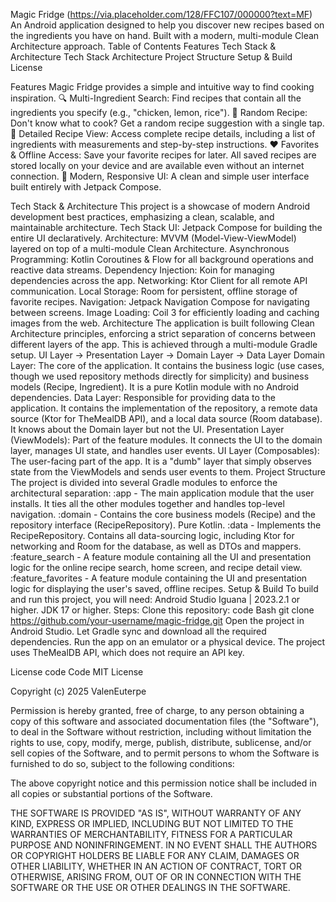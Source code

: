 Magic Fridge
(https://via.placeholder.com/128/FFC107/000000?text=MF)
An Android application designed to help you discover new recipes based on the ingredients you have on hand. Built with a modern, multi-module Clean Architecture approach.
Table of Contents
Features
Tech Stack & Architecture
Tech Stack
Architecture
Project Structure
Setup & Build
License

Features
Magic Fridge provides a simple and intuitive way to find cooking inspiration.
🔍 Multi-Ingredient Search: Find recipes that contain all the ingredients you specify (e.g., "chicken, lemon, rice").
🎲 Random Recipe: Don't know what to cook? Get a random recipe suggestion with a single tap.
📖 Detailed Recipe View: Access complete recipe details, including a list of ingredients with measurements and step-by-step instructions.
❤️ Favorites & Offline Access: Save your favorite recipes for later. All saved recipes are stored locally on your device and are available even without an internet connection.
📱 Modern, Responsive UI: A clean and simple user interface built entirely with Jetpack Compose.


Tech Stack & Architecture
This project is a showcase of modern Android development best practices, emphasizing a clean, scalable, and maintainable architecture.
Tech Stack
UI: Jetpack Compose for building the entire UI declaratively.
Architecture: MVVM (Model-View-ViewModel) layered on top of a multi-module Clean Architecture.
Asynchronous Programming: Kotlin Coroutines & Flow for all background operations and reactive data streams.
Dependency Injection: Koin for managing dependencies across the app.
Networking: Ktor Client for all remote API communication.
Local Storage: Room for persistent, offline storage of favorite recipes.
Navigation: Jetpack Navigation Compose for navigating between screens.
Image Loading: Coil 3 for efficiently loading and caching images from the web.
Architecture
The application is built following Clean Architecture principles, enforcing a strict separation of concerns between different layers of the app. This is achieved through a multi-module Gradle setup.
UI Layer → Presentation Layer → Domain Layer → Data Layer
Domain Layer: The core of the application. It contains the business logic (use cases, though we used repository methods directly for simplicity) and business models (Recipe, Ingredient). It is a pure Kotlin module with no Android dependencies.
Data Layer: Responsible for providing data to the application. It contains the implementation of the repository, a remote data source (Ktor for TheMealDB API), and a local data source (Room database). It knows about the Domain layer but not the UI.
Presentation Layer (ViewModels): Part of the feature modules. It connects the UI to the domain layer, manages UI state, and handles user events.
UI Layer (Composables): The user-facing part of the app. It is a "dumb" layer that simply observes state from the ViewModels and sends user events to them.
Project Structure
The project is divided into several Gradle modules to enforce the architectural separation:
:app - The main application module that the user installs. It ties all the other modules together and handles top-level navigation.
:domain - Contains the core business models (Recipe) and the repository interface (RecipeRepository). Pure Kotlin.
:data - Implements the RecipeRepository. Contains all data-sourcing logic, including Ktor for networking and Room for the database, as well as DTOs and mappers.
:feature_search - A feature module containing all the UI and presentation logic for the online recipe search, home screen, and recipe detail view.
:feature_favorites - A feature module containing the UI and presentation logic for displaying the user's saved, offline recipes.
Setup & Build
To build and run this project, you will need:
Android Studio Iguana | 2023.2.1 or higher.
JDK 17 or higher.
Steps:
Clone this repository:
code
Bash
git clone https://github.com/your-username/magic-fridge.git
Open the project in Android Studio.
Let Gradle sync and download all the required dependencies.
Run the app on an emulator or a physical device.
The project uses TheMealDB API, which does not require an API key.

License
code
Code
MIT License

Copyright (c) 2025 ValenEuterpe

Permission is hereby granted, free of charge, to any person obtaining a copy
of this software and associated documentation files (the "Software"), to deal
in the Software without restriction, including without limitation the rights
to use, copy, modify, merge, publish, distribute, sublicense, and/or sell
copies of the Software, and to permit persons to whom the Software is
furnished to do so, subject to the following conditions:

The above copyright notice and this permission notice shall be included in all
copies or substantial portions of the Software.

THE SOFTWARE IS PROVIDED "AS IS", WITHOUT WARRANTY OF ANY KIND, EXPRESS OR
IMPLIED, INCLUDING BUT NOT LIMITED TO THE WARRANTIES OF MERCHANTABILITY,
FITNESS FOR A PARTICULAR PURPOSE AND NONINFRINGEMENT. IN NO EVENT SHALL THE
AUTHORS OR COPYRIGHT HOLDERS BE LIABLE FOR ANY CLAIM, DAMAGES OR OTHER
LIABILITY, WHETHER IN AN ACTION OF CONTRACT, TORT OR OTHERWISE, ARISING FROM,
OUT OF OR IN CONNECTION WITH THE SOFTWARE OR THE USE OR OTHER DEALINGS IN THE
SOFTWARE.